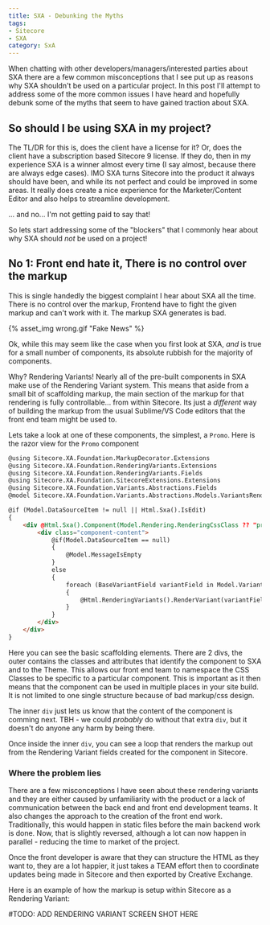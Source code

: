 ```yaml
---
title: SXA - Debunking the Myths
tags:
- Sitecore
- SXA
category: SxA
---
```

When chatting with other developers/managers/interested parties about SXA there are a few common misconceptions that I see put up as reasons why SXA shouldn't be used on a particular project. In this post I'll attempt to address some of the more common issues I have heard and hopefully debunk some of the myths that seem to have gained traction about SXA.

## So should I be using SXA in my project?

The TL/DR for this is, does the client have a license for it? Or, does the client have a subscription based Sitecore 9 license. If they do, then in my experience SXA is a winner almost every time (I say almost, because there are always edge cases). IMO SXA turns Sitecore into the product it always should have been, and while its not perfect and could be improved in some areas. It really does create a nice experience for the Marketer/Content Editor and also helps to streamline development.

... and no... I'm not getting paid to say that!

So lets start addressing some of the "blockers" that I commonly hear about why SXA should _not_ be used on a project!

## No 1: Front end hate it, There is no control over the markup

This is single handedly the biggest complaint I hear about SXA all the time. There is no control over the markup, Frontend have to fight the given markup and can't work with it. The markup SXA generates is bad.

{% asset_img wrong.gif "Fake News" %}

Ok, while this may seem like the case when you first look at SXA, _and_ is true for a small number of components, its absolute rubbish for the majority of components.

Why? Rendering Variants! Nearly all of the pre-built components in SXA make use of the Rendering Variant system. This means that aside from a small bit of scaffolding markup, the main section of the markup for that rendering is fully controllable... from within Sitecore. Its just a _different_ way of building the markup from the usual Sublime/VS Code editors that the front end team might be used to.

Lets take a look at one of these components, the simplest, a `Promo`. Here is the razor view for the `Promo` component

```html
@using Sitecore.XA.Foundation.MarkupDecorator.Extensions
@using Sitecore.XA.Foundation.RenderingVariants.Extensions
@using Sitecore.XA.Foundation.RenderingVariants.Fields
@using Sitecore.XA.Foundation.SitecoreExtensions.Extensions
@using Sitecore.XA.Foundation.Variants.Abstractions.Fields
@model Sitecore.XA.Foundation.Variants.Abstractions.Models.VariantsRenderingModel

@if (Model.DataSourceItem != null || Html.Sxa().IsEdit)
{
    <div @Html.Sxa().Component(Model.Rendering.RenderingCssClass ?? "promo", Model.Attributes)>
        <div class="component-content">
            @if(Model.DataSourceItem == null)
            {
                @Model.MessageIsEmpty
            }
            else
            {
                foreach (BaseVariantField variantField in Model.VariantFields)
                {
                    @Html.RenderingVariants().RenderVariant(variantField, Model.Item, Model.RenderingWebEditingParams)
                }
            }
        </div>
    </div>
}
```

Here you can see the basic scaffolding elements. There are 2 divs, the outer contains the classes and attributes that identify the component to SXA and to the Theme. This allows our front end team to namespace the CSS Classes to be specific to a particular component. This is important as it then means that the component can be used in multiple places in your site build. It is not limited to one single structure because of bad markup/css design.

The inner `div` just lets us know that the content of the component is comming next. TBH - we could _probably_ do without that extra `div`, but it doesn't do anyone any harm by being there.

Once inside the inner `div`, you can see a loop that renders the markup out from the Rendering Variant fields created for the component in Sitecore.

### Where the problem lies

There are a few misconceptions I have seen about these rendering variants and they are either caused by unfamiliarity with the product or a lack of communication between the back end and front end development teams. It also changes the approach to the creation of the front end work. Traditionally, this would happen in static files before the main backend work is done. Now, that is slightly reversed, although a lot can now happen in parallel - reducing the time to market of the project.

Once the front developer is aware that they can structure the HTML as they want to, they are a lot happier, it just takes a TEAM effort then to coordinate updates being made in Sitecore and then exported by Creative Exchange.

Here is an example of how the markup is setup within Sitecore as a Rendering Variant:

#TODO: ADD RENDERING VARIANT SCREEN SHOT HERE